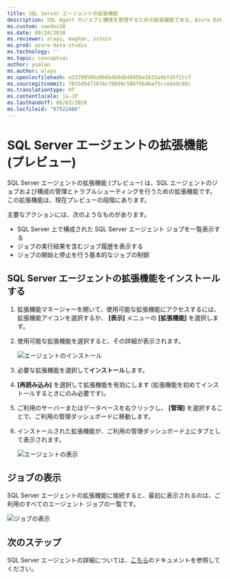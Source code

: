 ```yaml
---
title: SQL Server エージェントの拡張機能
description: SQL Agent のジョブと構成を管理するための拡張機能である、Azure Data Studio 用の SQL Server エージェント拡張機能 (プレビュー) をインストールして使用する方法について説明します。
ms.custom: seodec18
ms.date: 09/24/2018
ms.reviewer: alayu, maghan, sstein
ms.prod: azure-data-studio
ms.technology: ''
ms.topic: conceptual
author: yualan
ms.author: alayu
ms.openlocfilehash: e3329950ba9b6b4b9db46950a1633a4bfd5f2ccf
ms.sourcegitcommit: 7035d9471876c70b99c58bf9b46af5cce6e9c66c
ms.translationtype: HT
ms.contentlocale: ja-JP
ms.lasthandoff: 08/03/2020
ms.locfileid: "87522486"
---
```

# <a name="sql-server-agent-extension-preview"></a>SQL Server エージェントの拡張機能 (プレビュー)

SQL Server エージェントの拡張機能 (プレビュー) は、SQL エージェントのジョブおよび構成の管理とトラブルシューティングを行うための拡張機能です。 この拡張機能は、現在プレビューの段階にあります。

主要なアクションには、次のようなものがあります。
- SQL Server 上で構成された SQL Server エージェント ジョブを一覧表示する
- ジョブの実行結果を含むジョブ履歴を表示する
- ジョブの開始と停止を行う基本的なジョブの制御

## <a name="install-the-sql-server-agent-extension"></a>SQL Server エージェントの拡張機能をインストールする

1. 拡張機能マネージャーを開いて、使用可能な拡張機能にアクセスするには、拡張機能アイコンを選択するか、 **[表示]** メニューの **[拡張機能]** を選択します。
2. 使用可能な拡張機能を選択すると、その詳細が表示されます。

   ![エージェントのインストール](media/extensions/sql-server-agent-extension/install-sql-agent.png)

1. 必要な拡張機能を選択して**インストール**します。
2. **[再読み込み]** を選択して拡張機能を有効にします (拡張機能を初めてインストールするときにのみ必要です)。
1. ご利用のサーバーまたはデータベースを右クリックし、 **[管理]** を選択することで、ご利用の管理ダッシュボードに移動します。
2. インストールされた拡張機能が、ご利用の管理ダッシュボード上にタブとして表示されます。

   ![エージェントの表示](media/extensions/sql-server-agent-extension/view-sql-agent.png)

## <a name="view-jobs"></a>ジョブの表示

SQL Server エージェントの拡張機能に接続すると、最初に表示されるのは、ご利用のすべてのエージェント ジョブの一覧です。

   ![ジョブの表示](media/extensions/sql-server-agent-extension/job-view.png)

## <a name="next-steps"></a>次のステップ

SQL Server エージェントの詳細については、[こちら](https://docs.microsoft.com/sql/ssms/agent/sql-server-agent?view=sql-server-2017)のドキュメントを参照してください。


